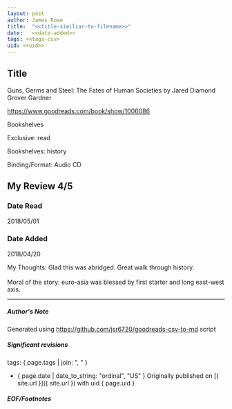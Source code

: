 ```yaml
---
layout: post
author: James Rowe
title:  "<<title-similiar-to-filename>>"
date:   <<date-added>>
tags: <<tags-csv>
uid: <<uid>>
---
```


<!-- highly dependent on how you personally use jekyll templates, and how you want this to show up -->

## Title

Guns, Germs and Steel: The Fates of Human Societies by Jared Diamond
Grover Gardner 

https://www.goodreads.com/book/show/1006086

Bookshelves

Exclusive: read

Bookshelves: history

Binding/Format: Audio CD

## My Review 4/5

### Date Read
2018/05/01

### Date Added
2018/04/20

My Thoughts: Glad this was abridged. Great walk through history.<br/><br/>Moral of the story: euro-asia was blessed by first starter and long east-west axis.

---

##### Author's Note

Generated using https://github.com/jsr6720/goodreads-csv-to-md script

##### Significant revisions

tags: { page.tags | join: ", " } <!-- todo move this somewhere -->

- { page.date | date_to_string: "ordinal", "US" } Originally published on [{ site.url }]({ site.url }) with uid { page.uid }

##### EOF/Footnotes
